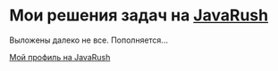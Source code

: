 # Мои решения задач на [JavaRush](https://javarush.ru/)
Выложены далеко не все.
Пополняется...

[Мой профиль на JavaRush](https://javarush.ru/users/2220288)
